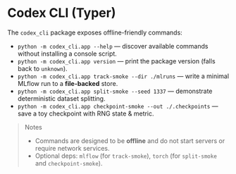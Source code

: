 # Codex CLI (Typer)

The `codex_cli` package exposes offline-friendly commands:

* `python -m codex_cli.app --help` — discover available commands without installing a console script.
* `python -m codex_cli.app version` — print the package version (falls back to `unknown`).
* `python -m codex_cli.app track-smoke --dir ./mlruns` — write a minimal MLflow run to a **file-backed** store.
* `python -m codex_cli.app split-smoke --seed 1337` — demonstrate deterministic dataset splitting.
* `python -m codex_cli.app checkpoint-smoke --out ./.checkpoints` — save a toy checkpoint with RNG state & metric.

> Notes
>
> * Commands are designed to be **offline** and do not start servers or require network services.
> * Optional deps: `mlflow` (for `track-smoke`), `torch` (for `split-smoke` and `checkpoint-smoke`).
